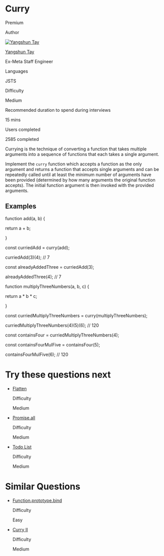 # Curry

Premium

Author

[![Yangshun Tay](https://www.greatfrontend.com/img/team/yangshun.jpg)](https://www.linkedin.com/in/yangshun)

[Yangshun Tay](https://www.linkedin.com/in/yangshun)[](https://www.linkedin.com/in/yangshun)

Ex-Meta Staff Engineer

Languages

JSTS

Difficulty

Medium

Recommended duration to spend during interviews

15 mins

Users completed

2585 completed

Currying is the technique of converting a function that takes multiple arguments into a sequence of functions that each takes a single argument.

Implement the `curry` function which accepts a function as the only argument and returns a function that accepts single arguments and can be repeatedly called until at least the minimum number of arguments have been provided (determined by how many arguments the original function accepts). The initial function argument is then invoked with the provided arguments.

## Examples

function add(a, b) {

  return a + b;

}

const curriedAdd = curry(add);

curriedAdd(3)(4); // 7

const alreadyAddedThree = curriedAdd(3);

alreadyAddedThree(4); // 7

function multiplyThreeNumbers(a, b, c) {

  return a * b * c;

}

const curriedMultiplyThreeNumbers = curry(multiplyThreeNumbers);

curriedMultiplyThreeNumbers(4)(5)(6); // 120

const containsFour = curriedMultiplyThreeNumbers(4);

const containsFourMulFive = containsFour(5);

containsFourMulFive(6); // 120

# Try these questions next

- [Flatten](https://www.greatfrontend.com/questions/javascript/flatten)
    
    Difficulty
    
    Medium
    
- [Promise.all](https://www.greatfrontend.com/questions/javascript/promise-all)
    
    Difficulty
    
    Medium
    
- [Todo List](https://www.greatfrontend.com/questions/user-interface/todo-list)
    
    Difficulty
    
    Medium
    

# Similar Questions

- [Function.prototype.bind](https://www.greatfrontend.com/questions/javascript/function-bind)
    
    Difficulty
    
    Easy
    
- [Curry II](https://www.greatfrontend.com/questions/javascript/curry-ii)
    
    Difficulty
    
    Medium